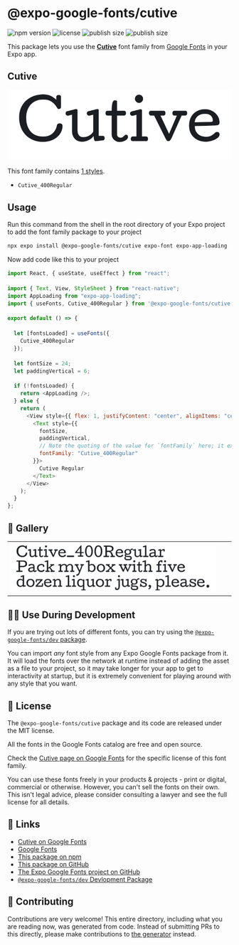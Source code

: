 # @expo-google-fonts/cutive

![npm version](https://flat.badgen.net/npm/v/@expo-google-fonts/cutive)
![license](https://flat.badgen.net/github/license/expo/google-fonts)
![publish size](https://flat.badgen.net/packagephobia/install/@expo-google-fonts/cutive)
![publish size](https://flat.badgen.net/packagephobia/publish/@expo-google-fonts/cutive)

This package lets you use the [**Cutive**](https://fonts.google.com/specimen/Cutive) font family from [Google Fonts](https://fonts.google.com/) in your Expo app.

## Cutive

![Cutive](./font-family.png)

This font family contains [1 styles](#-gallery).

- `Cutive_400Regular`

## Usage

Run this command from the shell in the root directory of your Expo project to add the font family package to your project

```sh
npx expo install @expo-google-fonts/cutive expo-font expo-app-loading
```

Now add code like this to your project

```js
import React, { useState, useEffect } from "react";

import { Text, View, StyleSheet } from "react-native";
import AppLoading from "expo-app-loading";
import { useFonts, Cutive_400Regular } from '@expo-google-fonts/cutive';

export default () => {

  let [fontsLoaded] = useFonts({
    Cutive_400Regular
  });

  let fontSize = 24;
  let paddingVertical = 6;

  if (!fontsLoaded) {
    return <AppLoading />;
  } else {
    return (
      <View style={{ flex: 1, justifyContent: "center", alignItems: "center" }}>
        <Text style={{
          fontSize,
          paddingVertical,
          // Note the quoting of the value for `fontFamily` here; it expects a string!
          fontFamily: "Cutive_400Regular"
        }}>
          Cutive Regular
        </Text>
      </View>
    );
  }
};
```

## 🔡 Gallery


||||
|-|-|-|
|![Cutive_400Regular](./Cutive_400Regular.ttf.png)||||


## 👩‍💻 Use During Development

If you are trying out lots of different fonts, you can try using the [`@expo-google-fonts/dev` package](https://github.com/expo/google-fonts/tree/master/font-packages/dev#readme).

You can import _any_ font style from any Expo Google Fonts package from it. It will load the fonts over the network at runtime instead of adding the asset as a file to your project, so it may take longer for your app to get to interactivity at startup, but it is extremely convenient for playing around with any style that you want.


## 📖 License

The `@expo-google-fonts/cutive` package and its code are released under the MIT license.

All the fonts in the Google Fonts catalog are free and open source.

Check the [Cutive page on Google Fonts](https://fonts.google.com/specimen/Cutive) for the specific license of this font family.

You can use these fonts freely in your products & projects - print or digital, commercial or otherwise. However, you can't sell the fonts on their own. This isn't legal advice, please consider consulting a lawyer and see the full license for all details.

## 🔗 Links

- [Cutive on Google Fonts](https://fonts.google.com/specimen/Cutive)
- [Google Fonts](https://fonts.google.com/)
- [This package on npm](https://www.npmjs.com/package/@expo-google-fonts/cutive)
- [This package on GitHub](https://github.com/expo/google-fonts/tree/master/font-packages/cutive)
- [The Expo Google Fonts project on GitHub](https://github.com/expo/google-fonts)
- [`@expo-google-fonts/dev` Devlopment Package](https://github.com/expo/google-fonts/tree/master/font-packages/dev)

## 🤝 Contributing

Contributions are very welcome! This entire directory, including what you are reading now, was generated from code. Instead of submitting PRs to this directly, please make contributions to [the generator](https://github.com/expo/google-fonts/tree/master/packages/generator) instead.
